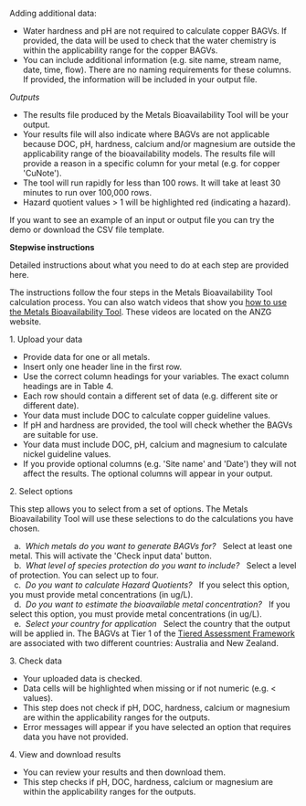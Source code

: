 Adding additional data:
- Water hardness and pH are not required to calculate copper BAGVs.  If provided, the data will be used to check that
the water chemistry is within the applicability range for the copper BAGVs.
- You can include additional information (e.g. site name, stream name, date, time, flow).  There are no naming
requirements for these columns.  If provided, the information will be included in your output file.

*Outputs*

- The results file produced by the Metals Bioavailability Tool will be your output.
- Your results file will also indicate where BAGVs are not applicable because DOC, pH, hardness, calcium and/or
magnesium are outside the applicability range of the bioavailability models.  The results file will provide a 
reason in a specific column for your metal (e.g. for copper 'CuNote').
- The tool will run rapidly for less than 100 rows.  It will take at least 30 minutes to run over 100,000 rows.
- Hazard quotient values > 1 will be highlighted red (indicating a hazard).

If you want to see an example of an input or output file you can try the demo or download the CSV file template.

**Stepwise instructions**

Detailed instructions about what you need to do at each step are provided here.

The instructions follow the four steps in the Metals Bioavailability Tool calculation process.  You can also watch
videos that show you <a href="https://www.waterquality.gov.au/anz-guidelines/guideline-values/default" target="_blank"> how to use the Metals Bioavailability Tool</a>.
These videos are located on the ANZG website.

1\. Upload your data

- Provide data for one or all metals.
- Insert only one header line in the first row.
- Use the correct column headings for your variables.  The exact column headings are in Table 4.
- Each row should contain a different set of data (e.g. different site or different date).
- Your data must include DOC to calculate copper guideline values.
- If pH and hardness are provided, the tool will check whether the BAGVs are suitable for use.
- Your data must include DOC, pH, calcium and magnesium to calculate nickel guideline values.
- If you provide optional columns (e.g. 'Site name' and 'Date') they will not affect the results.  The optional
columns will appear in your output.

2\. Select options

This step allows you to select from a set of options.  The Metals Bioavailability Tool will use these selections
to do the calculations you have chosen.

&nbsp; a. &nbsp;*Which metals do you want to generate BAGVs for?*  &nbsp; Select at least one metal.  This will activate the 'Check
input data' button.\
&nbsp; b. &nbsp;*What level of species protection do you want to include?*  &nbsp; Select a level of protection.  You can select
up to four.\
&nbsp; c. &nbsp;*Do you want to calculate Hazard Quotients?* &nbsp; If you select this option, you must provide metal concentrations (in ug/L).\
&nbsp; d. &nbsp;*Do you want to estimate the bioavailable metal concentration?* &nbsp; If you select this option,
you must provide metal concentrations (in ug/L).\
&nbsp; e. &nbsp;*Select your country for application* &nbsp; Select the country that the output will be applied in.
The BAGVs at Tier 1 of the <a href="https://www.waterquality.gov.au/anz-guidelines/guideline-values/default" target="_blank"> Tiered Assessment Framework</a>
are associated with two different countries: Australia and New Zealand.

3\. Check data

- Your uploaded data is checked.
- Data cells will be highlighted when missing or if not numeric (e.g. < values).
- This step does not check if pH, DOC, hardness, calcium or magnesium are within the applicability ranges
for the outputs.
- Error messages will appear if you have selected an option that requires data you have not provided.

4\. View and download results

- You can review your results and then download them.
- This step checks if pH, DOC, hardness, calcium or magnesium are within the applicability ranges for the outputs.
